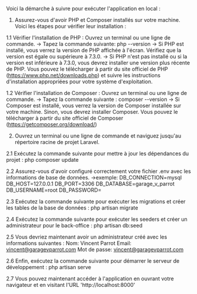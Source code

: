Voici la démarche à suivre pour exécuter l'application en local :

1. Assurez-vous d'avoir PHP et Composer installés sur votre machine. Voici les étapes pour vérifier leur installation :
 
 1.1 Vérifier l'installation de PHP :
  Ouvrez un terminal ou une ligne de commande.
  -> Tapez la commande suivante: php --version
  -> Si PHP est installé, vous verrez la version de PHP affichée à l'écran. Vérifiez que la version est égale ou supérieure à 7.3.0.
  -> Si PHP n'est pas installé ou si la version est inférieure à 7.3.0, vous devrez installer une version plus récente de PHP. Vous pouvez le télécharger à partir du site officiel de PHP (https://www.php.net/downloads.php) et suivre les instructions d'installation appropriées pour votre système d'exploitation.
 
 1.2 Vérifier l'installation de Composer :
   Ouvrez un terminal ou une ligne de commande.
  -> Tapez la commande suivante : composer --version
  -> Si Composer est installé, vous verrez la version de Composer installée sur votre machine. Sinon, vous devrez installer Composer. Vous pouvez le télécharger à partir du site officiel de Composer (https://getcomposer.org/download/) 

2. Ouvrez un terminal ou une ligne de commande et naviguez jusqu'au répertoire racine de projet Laravel.
 
 2.1 Exécutez la commande suivante pour mettre à jour les dépendances du projet : php composer update
 
 2.2 Assurez-vous d'avoir configuré correctement votre fichier .env avec les informations de base de données.
     ->exemple: DB_CONNECTION=mysql
                DB_HOST=127.0.0.1
                DB_PORT=3306
                DB_DATABASE=garage_v_parrot
                DB_USERNAME=root
                DB_PASSWORD=

 2.3 Exécutez la commande suivante pour exécuter les migrations et créer les tables de la base de données : php artisan migrate
 
 2.4 Exécutez la commande suivante pour exécuter les seeders et créer un administrateur pour le back-office : php artisan db:seed
 
 2.5 Vous devriez maintenant avoir un administrateur créé avec les informations suivantes :
      Nom: Vincent Parrot
      Email: vincent@garagevparrot.com
      Mot de passe: vincent@garagevparrot.com
 
 2.6 Enfin, exécutez la commande suivante pour démarrer le serveur de développement : php artisan serve
 
 2.7 Vous pouvez maintenant accéder à l'application en ouvrant votre navigateur et en visitant l'URL 'http://localhost:8000'
